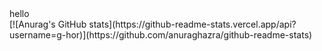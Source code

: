 <div>
hello
</div>
[![Anurag's GitHub stats](https://github-readme-stats.vercel.app/api?username=g-hor)](https://github.com/anuraghazra/github-readme-stats)
